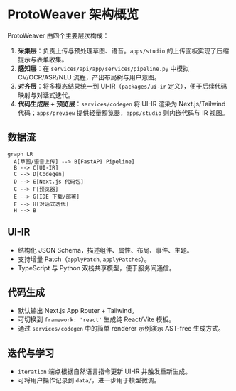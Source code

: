# ProtoWeaver 架构概览

ProtoWeaver 由四个主要层次构成：

1. **采集层**：负责上传与预处理草图、语音。`apps/studio` 的上传面板实现了压缩提示与表单收集。
2. **感知层**：在 `services/api/app/services/pipeline.py` 中模拟 CV/OCR/ASR/NLU 流程，产出布局树与用户意图。
3. **对齐层**：将多模态结果统一到 UI-IR（`packages/ui-ir` 定义），便于后续代码映射与对话式迭代。
4. **代码生成层 + 预览层**：`services/codegen` 将 UI-IR 渲染为 Next.js/Tailwind 代码；`apps/preview` 提供轻量预览器，`apps/studio` 则内嵌代码与 IR 视图。

## 数据流

```mermaid
graph LR
  A[草图/语音上传] --> B[FastAPI Pipeline]
  B --> C[UI-IR]
  C --> D[Codegen]
  D --> E[Next.js 代码包]
  C --> F[预览器]
  E --> G[IDE 下载/部署]
  F --> H[对话式迭代]
  H --> B
```

## UI-IR

- 结构化 JSON Schema，描述组件、属性、布局、事件、主题。
- 支持增量 Patch（`applyPatch`, `applyPatches`）。
- TypeScript 与 Python 双栈共享模型，便于服务间通信。

## 代码生成

- 默认输出 Next.js App Router + Tailwind。
- 可切换到 `framework: 'react'` 生成纯 React/Vite 模板。
- 通过 `services/codegen` 中的简单 renderer 示例演示 AST-free 生成方式。

## 迭代与学习

- `iteration` 端点根据自然语言指令更新 UI-IR 并触发重新生成。
- 可将用户操作记录到 `data/`，进一步用于模型微调。
